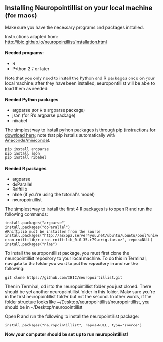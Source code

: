 ## Installing Neuropointillist on your local machine (for macs)
Make sure you have the necessary programs and packages installed.

Instructions adapted from: http://ibic.github.io/neuropointillist/installation.html

#### Needed programs:
* R
* Python 2.7 or later

Note that you only need to install the Python and R packages once on your local machine; after they have been installed, neuropointillist will be able to load them as needed:

#### Needed Python packages
* argparse (for R's argparse package)
* json (for R's argparse package)
* nibabel

The simplest way to install python packages is through pip ([instructions for download here](https://pip.pypa.io/en/stable/); note that pip installs automatically with [Anaconda/miniconda](https://conda.io/docs/user-guide/install/index.html)):

```
pip install argparse
pip install json
pip install nibabel
```

#### Needed R packages
* argparse
* doParallel
* Rniftilib
* nlme (if you're using the tutorial's model)
* neuropointillist

The simplest way to install the first 4 R packages is to open R and run the following commands:

```
install.packages("argparse")
install.packages("doParallel")
#Rniftilib must be installed from the source
install.packages("http://ascopa.server4you.net/ubuntu/ubuntu/pool/universe/r/r-cran-rniftilib/r-cran-rniftilib_0.0-35.r79.orig.tar.xz", repos=NULL)
install.packages("nlme")
```

To install the neuropointillist package, you must first clone the neuropointillist repository to your local machine. To do this in Terminal, navigate to the folder you want to put the repository in and run the following:

`git clone https://github.com/IBIC/neuropointillist.git`

Then in Terminal, cd into the neuropointillist folder you just cloned. There should be yet another neuropointillist folder in this folder. Make sure you're in the first neuropointillist folder but not the second. In other words, if the folder structure looks like ~/Desktop/neuropointillist/neuropointillist, you should be in ~/Desktop/neuropointillist

Open R and run the following to install the neuropointillist package:

`install.packages("neuropointillist", repos=NULL, type="source")`

**Now your computer should be set up to run neuropointillist!**
